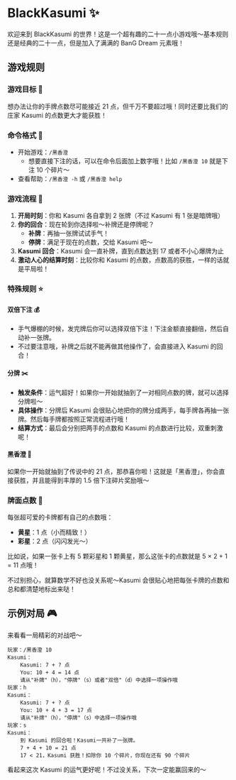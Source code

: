 # BlackKasumi ✨

欢迎来到 BlackKasumi 的世界！这是一个超有趣的二十一点小游戏哦～基本规则还是经典的二十一点，但是加入了满满的 BanG Dream 元素哦！

## 游戏规则

### 游戏目标 🎯

想办法让你的手牌点数尽可能接近 21 点，但千万不要超过哦！同时还要比我们的庄家 Kasumi 的点数更大才能获胜！

### 命令格式 📱

- 开始游戏：`/黑香澄`
    - 想要直接下注的话，可以在命令后面加上数字哦！比如 `/黑香澄 10` 就是下注 10 个碎片～
- 查看帮助：`/黑香澄 -h` 或 `/黑香澄 help`

### 游戏流程 🎲

1. **开局时刻**：你和 Kasumi 各自拿到 2 张牌（不过 Kasumi 有 1 张是暗牌哦）
2. **你的回合**：现在轮到你选择啦～补牌还是停牌呢？
    - **补牌**：再抽一张牌试试手气！
    - **停牌**：满足于现在的点数，交给 Kasumi 吧～
3. **Kasumi 回合**：Kasumi 会一直补牌，直到点数达到 17 或者不小心爆牌为止
4. **激动人心的结算时刻**：比较你和 Kasumi 的点数，点数高的获胜，一样的话就是平局啦！

### 特殊规则 ⭐

#### 双倍下注 💰

- 手气爆棚的时候，发完牌后你可以选择双倍下注！下注金额直接翻倍，然后自动补一张牌。
- 不过要注意哦，补牌之后就不能再做其他操作了，会直接进入 Kasumi 的回合！

#### 分牌 ✂️

- **触发条件**：运气超好！如果你一开始就抽到了一对相同点数的牌，就可以选择分牌啦～
- **具体操作**：分牌后 Kasumi 会很贴心地把你的牌分成两手，每手牌各再抽一张牌。然后每手牌都按照正常流程进行哦！
- **结算方式**：最后会分别把两手的点数和 Kasumi 的点数进行比较，双重刺激呢！

#### 黑香澄 🎊

如果你一开始就抽到了传说中的 21 点，那恭喜你啦！这就是「黑香澄」，你会直接获胜，并且能得到丰厚的 1.5 倍下注碎片奖励哦～

### 牌面点数 🌟

每张超可爱的卡牌都有自己的点数哦：

- **黄星**：1 点（小而精致！）
- **彩星**：2 点（闪闪发光～）

比如说，如果一张卡上有 5 颗彩星和 1 颗黄星，那么这张卡的点数就是 5 × 2 + 1 = 11 点哦！

不过别担心，就算数学不好也没关系呢～Kasumi 会很贴心地把每张卡牌的点数和总和都清楚地标出来哒！

## 示例对局 🎮

来看看一局精彩的对战吧～

```text
玩家：/黑香澄 10
Kasumi：
    Kasumi: 7 + ? 点
    You: 10 + 4 = 14 点
    请从"补牌"（h），"停牌"（s）或者"双倍"（d）中选择一项操作哦
玩家：h
Kasumi：
    Kasumi: 7 + ? 点
    You: 10 + 4 + 3 = 17 点
    请从"补牌"（h），"停牌"（s）中选择一项操作哦
玩家：s
Kasumi：
    到 Kasumi 的回合啦！Kasumi一共补了一张牌。
    7 + 4 + 10 = 21 点
    17 < 21，Kasumi 获胜！扣除你 10 个碎片，你现在还有 90 个碎片
```

看起来这次 Kasumi 的运气更好呢！不过没关系，下次一定能赢回来的～